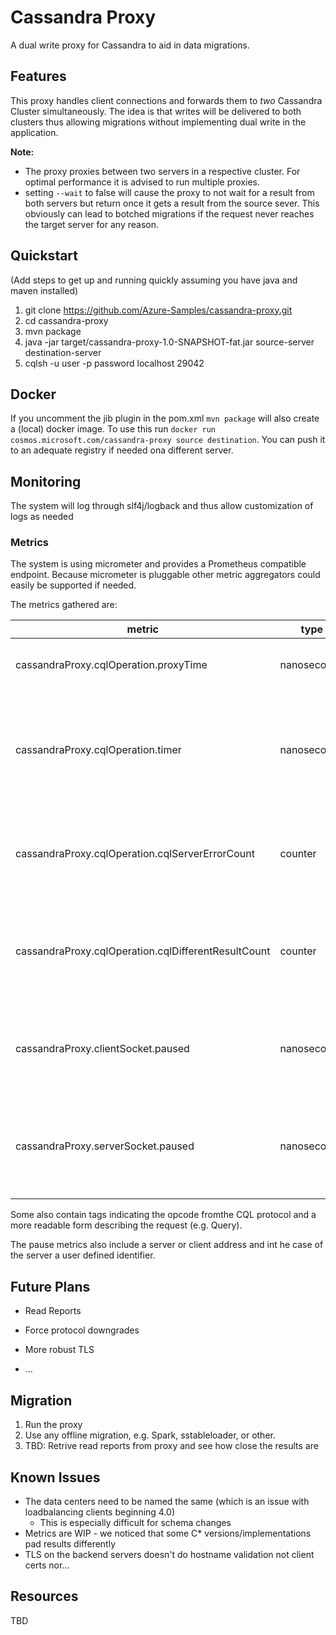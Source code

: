 # Cassandra Proxy

A dual write proxy for Cassandra to aid in data migrations.

## Features

This proxy handles client connections and forwards them to *two* Cassandra
Cluster simultaneously. The idea is that writes will be delivered to both
clusters thus allowing migrations without implementing dual write in the
application.

**Note:** 
* The proxy proxies between two servers in a respective cluster. For optimal performance
it is advised to run multiple proxies.
* setting `--wait` to false will cause the proxy to not wait for a result from both servers but return once it gets 
  a result from the source sever. This obviously can lead to botched migrations if the request
  never reaches the target server for any reason. 


## Quickstart
(Add steps to get up and running quickly assuming you have java and maven installed)

1. git clone https://github.com/Azure-Samples/cassandra-proxy.git
2. cd cassandra-proxy
3. mvn package
4. java -jar target/cassandra-proxy-1.0-SNAPSHOT-fat.jar source-server destination-server
5. cqlsh  -u user -p password localhost 29042

## Docker
If you uncomment the jib plugin in the pom.xml `mvn package` will also create a (local) docker image. To use this run `docker run cosmos.microsoft.com/cassandra-proxy source destination`. You can push it to an adequate registry if needed ona  different server.

## Monitoring
The system will log through slf4j/logback and thus allow customization of logs as needed

### Metrics
The system is using micrometer and provides a Prometheus compatible endpoint. Because micrometer is pluggable other metric aggregators could easily be supported if needed.

The metrics gathered are:

metric | type | Description
--- | --- | ---
cassandraProxy.cqlOperation.proxyTime | nanoseconds | time spend solely for proxy processing
cassandraProxy.cqlOperation.timer | nanoseconds | time spend for the whole requests (includes waiting for a response from both C* servers)
cassandraProxy.cqlOperation.cqlServerErrorCount | counter | counts the occurence of error responses from the server and proxy
cassandraProxy.cqlOperation.cqlDifferentResultCount | counter | counts when the result to the same cql operation differed between the servers
cassandraProxy.clientSocket.paused | nanoseconds | time we need to pause requests to give the client time to catch up
cassandraProxy.serverSocket.paused | nanoseconds | time we need to pause requests to give Cassandra time to catch up

Some also contain tags indicating the opcode fromthe CQL protocol and a more readable form
describing the request (e.g. Query).  

The pause metrics also include a server or client address and int he case of the server a user defined identifier.

## Future Plans
* Read Reports
* Force protocol downgrades
* More robust TLS
  
* ...

## Migration 
1. Run the proxy
2. Use any offline migration, e.g. Spark, sstableloader, or other.
3. TBD: Retrive read reports from proxy and see how close the results are

## Known Issues
* The data centers need to be named the same  (which is an issue with loadbalancing clients beginning 4.0)
  * This is especially difficult for schema changes
* Metrics are WIP - we noticed that some C* versions/implementations pad results differently
* TLS on the backend servers doesn't do hostname validation not client certs nor...
## Resources

TBD
